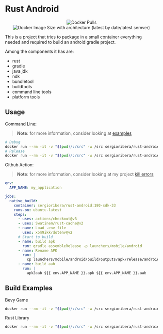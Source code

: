 # Rust Android

<p align="center">
    <img alt="Docker Pulls" src="https://img.shields.io/docker/pulls/sergioribera/rust-android">
    <img alt="Docker Image Size with architecture (latest by date/latest semver)" src="https://img.shields.io/docker/image-size/sergioribera/rust-android">
</p>
This is a project that tries to package in a small container everything needed and required to build an android gradle project.

Among the components it has are:

- rust
- gradle
- java jdk
- ndk
- bundletool
- buildtools
- command line tools
- platform tools

## Usage

Command Line:

> **Note:** for more information, consider looking at [examples](./examples)

```bash
# Debug
docker run --rm -it -v "$(pwd)/:/src" -w /src sergioribera/rust-android:180-sdk-36 assembleDebug -p <android project path>
# Release
docker run --rm -it -v "$(pwd)/:/src" -w /src sergioribera/rust-android:180-sdk-36 assembleRelease -p <android project path>
```

Github Action:

> **Note:** for more information, consider looking at my project [kill errors](https://github.com/SergioRibera/game_kill_errors)

```yaml
env:
  APP_NAME: my_application

jobs:
  native_build:
    container: sergioribera/rust-android:180-sdk-33
    runs-on: ubuntu-latest
    steps:
      - uses: actions/checkout@v3
      - uses: Swatinem/rust-cache@v2
      - name: Load .env file
        uses: xom9ikk/dotenv@v2
      # Start to build
      - name: build apk
        run: gradle assembleRelease -p launchers/mobile/android
      - name: Rename APK
        run: |
          cp launchers/mobile/android/build/outputs/apk/release/android-release.apk ${{ env.APP_NAME }}.apk
      - name: build aab
        run: |
          apk2aab ${{ env.APP_NAME }}.apk ${{ env.APP_NAME }}.aab
```

## Build Examples

Bevy Game

```bash
docker run --rm -it -v "$(pwd)/:/src" -w /src sergioribera/rust-android:1.80-sdk-36 assembleDebug -p examples/bevy_game/android
```

Rust Library

```bash
docker run --rm -it -v "$(pwd)/:/src" -w /src sergioribera/rust-android:1.80-sdk-36 assembleDebug -p examples/rust_lib/android
```
